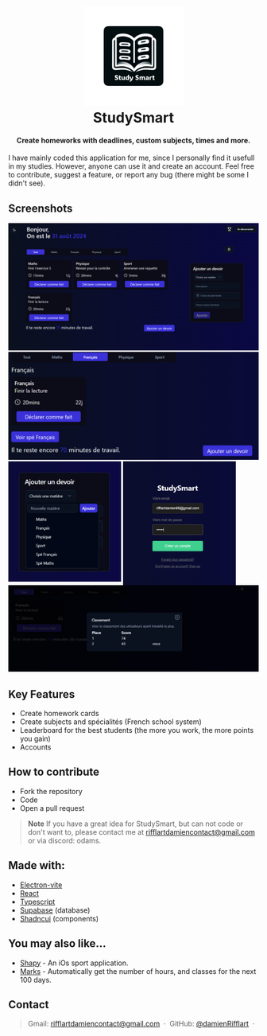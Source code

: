 
<h1 align="center">
  <br>
  <img src="./build/icon.png" alt="StudySmartIcon" width="200"></a>
  <br>
  StudySmart
  <br>
</h1>

<h4 align="center">Create homeworks with deadlines, custom subjects, times and more.</h4>

I have mainly coded this application for me, since I personally find it usefull in my studies. However, anyone can use it and create an account.
Feel free to contribute, suggest a feature, or report any bug (there might be some I didn't see).

## Screenshots
![](public/0.png?raw=true)
![](public/1.png?raw=true)
<img src="public/2.png?raw=true" width="45%" style="display: inline-block; vertical-align: top;"/>
<img src="public/3.png?raw=true" width="45%" style="display: inline-block; vertical-align: top;"/>
![](public/4.png?raw=true)

## Key Features

* Create homework cards
* Create subjects and spécialités (French school system)
* Leaderboard for the best students (the more you work, the more points you gain)
* Accounts 

## How to contribute
- Fork the repository
- Code
- Open a pull request

> **Note**
> If you have a great idea for StudySmart, but can not code or don't want to, please contact me at rifflartdamiencontact@gmail.com or via discord: odams.

## Made with:
- [Electron-vite](https://electron-vite.org/)
- [React](https://react.dev/)
- [Typescript](https://www.typescriptlang.org/)
- [Supabase](https://supabase.com/) (database)
- [Shadncui](https://ui.shadcn.com/) (components)

## You may also like...

- [Shapy](https://github.com/damienRifflart/Shapy) - An iOs sport application.
- [Marks](https://github.com/damienRifflart/StudyStats) - Automatically get the number of hours, and classes for the next 100 days.

## Contact

> Gmail: [rifflartdamiencontact@gmail.com](rifflartdamiencontact@gmail.com) &nbsp;&middot;&nbsp;
> GitHub: [@damienRifflart](https://github.com/damienRifflart) &nbsp;&middot;&nbsp;

